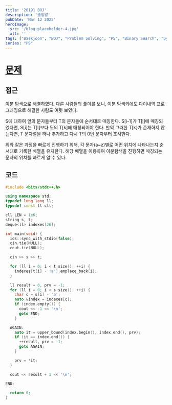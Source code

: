 ```yaml
---
title: '20191 BOJ'
description: '줄임말'
pubDate: 'Mar 12 2025'
heroImage:
  src: '/blog-placeholder-4.jpg'
  alt: ''
tags: ["Baekjoon", "BOJ", "Problem Solving", "PS", "Binary Search", "Dynamic Programming", "DP"]
series: "PS"
---
```


# [문제](https://www.acmicpc.net/problem/20191)

## 접근

이분 탐색으로 해결하였다. 다른 사람들의 풀이를 보니, 이분 탐색외에도 다이내믹 프로그래밍으로 해결한 사람도 여럿 보였다.

S에 대하여 앞의 문자들부터 T의 문자들에 순서대로 매칭한다.
S[i-1]가 T[l]에 매칭되었다면, S[i]는 T[l]보다 뒤의 T[k]에 매칭되어야 한다.
만약 그러한 T[k]가 존재하지 않는다면, T 문자열을 하나 추가하고 다시 T의 0번 문자부터 조사한다.

위와 같은 과정을 빠르게 진행하기 위해, 각 문자(a~z)별로 어떤 위치에 나타나는지 순서대로 기록한 배열을 유지한다.
해당 배열을 이용하여 이분탐색을 진행하면 매칭되는 문자의 위치를 빠르게 알 수 있다.

## 코드

```c++
#include <bits/stdc++.h>

using namespace std;
typedef long long ll;
typedef const ll cll;

cll LEN = 1e6;
string s, t;
deque<ll> indexes[26];

int main(void) {
  ios::sync_with_stdio(false);
  cin.tie(NULL);
  cout.tie(NULL);

  cin >> s >> t;

  for (ll i = 0; i < t.size(); ++i) {
    indexes[t[i] - 'a'].emplace_back(i);
  }

  ll result = 0, prv = -1;
  for (ll i = 0; i < s.size(); ++i) {
    char c = s[i] - 'a';
    auto &index = indexes[c];
    if (index.empty()) {
      cout << -1 << '\n';
      goto END;
    }

  AGAIN:
    auto it = upper_bound(index.begin(), index.end(), prv);
    if (it == index.end()) {
      ++result, prv = -1;
      goto AGAIN;
    }

    prv = *it;
  }

  cout << result + 1 << '\n';

END:

  return 0;
}
```